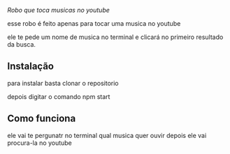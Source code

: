 *Robo que toca musicas no youtube*

esse robo é feito apenas para tocar uma musica no youtube

ele te pede um nome de musica no terminal e clicará no primeiro resultado da busca.

## Instalação

para instalar basta clonar o repositorio

depois digitar o comando npm start

## Como funciona

ele vai te pergunatr no terminal qual musica quer ouvir
depois ele vai procura-la no youtube